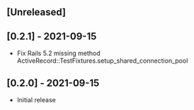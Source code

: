 ## [Unreleased]

## [0.2.1] - 2021-09-15

- Fix Rails 5.2 missing method ActiveRecord::TestFixtures.setup_shared_connection_pool

## [0.2.0] - 2021-09-15

- Initial release
